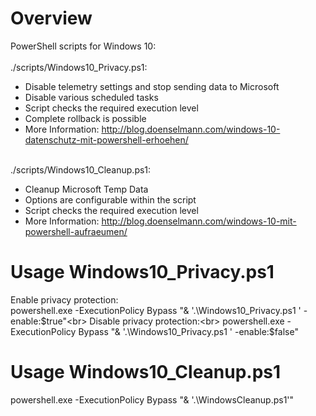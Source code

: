 # Overview
PowerShell scripts for Windows 10:<br>
<br>
./scripts/Windows10_Privacy.ps1:<br>
<ul>
<li>Disable telemetry settings and stop sending data to Microsoft</li>
<li>Disable various scheduled tasks</li>
<li>Script checks the required execution level</li>
<li>Complete rollback is possible</li>
<li>More Information: <a href="http://blog.doenselmann.com/windows-10-datenschutz-mit-powershell-erhoehen/">http://blog.doenselmann.com/windows-10-datenschutz-mit-powershell-erhoehen/</a></li>
</ul>
<br>
./scripts/Windows10_Cleanup.ps1:<br>
<ul>
<li>Cleanup Microsoft Temp Data</li>
<li>Options are configurable within the script</li>
<li>Script checks the required execution level</li>
<li>More Information: <a href="http://blog.doenselmann.com/windows-10-mit-powershell-aufraeumen/">http://blog.doenselmann.com/windows-10-mit-powershell-aufraeumen/</a></li>
</ul>

# Usage Windows10_Privacy.ps1
Enable privacy protection:<br> 
powershell.exe -ExecutionPolicy Bypass "& '.\Windows10_Privacy.ps1 ' -enable:$true"<br>
Disable privacy protection:<br> 
powershell.exe -ExecutionPolicy Bypass "& '.\Windows10_Privacy.ps1 ' -enable:$false"<br>

# Usage Windows10_Cleanup.ps1
powershell.exe -ExecutionPolicy Bypass "& '.\WindowsCleanup.ps1'"<br>